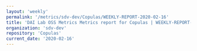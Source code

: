 ```yaml
---
layout: 'weekly'
permalink: '/metrics/sdv-dev/Copulas/WEEKLY-REPORT-2020-02-16'
title: 'DAI Lab OSS Metrics Metrics report for Copulas | WEEKLY-REPORT-2020-02-16'
organization: 'sdv-dev'
repository: 'Copulas'
current_date: '2020-02-16'
---
```

